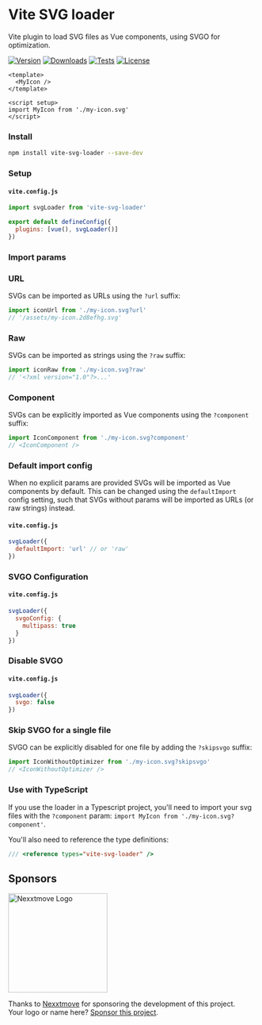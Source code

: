 # Vite SVG loader
Vite plugin to load SVG files as Vue components, using SVGO for optimization.

<a href="https://www.npmjs.com/package/vite-svg-loader" target="_blank"><img src="https://img.shields.io/npm/v/vite-svg-loader?style=flat-square" alt="Version"></a>
<a href="https://www.npmjs.com/package/vite-svg-loader" target="_blank"><img src="https://img.shields.io/npm/dw/vite-svg-loader?style=flat-square" alt="Downloads"></a>
<a href="https://github.com/jpkleemans/vite-svg-loader/actions" target="_blank"><img src="https://img.shields.io/github/actions/workflow/status/jpkleemans/vite-svg-loader/e2e.yml?branch=main&label=tests&style=flat-square" alt="Tests"></a>
<a href="https://www.npmjs.com/package/vite-svg-loader" target="_blank"><img src="https://img.shields.io/npm/l/vite-svg-loader?style=flat-square" alt="License"></a>

```vue
<template>
  <MyIcon />
</template>

<script setup>
import MyIcon from './my-icon.svg'
</script>
```

### Install
```bash
npm install vite-svg-loader --save-dev
```

### Setup

#### `vite.config.js`
```js
import svgLoader from 'vite-svg-loader'

export default defineConfig({
  plugins: [vue(), svgLoader()]
})
```

### Import params
### URL
SVGs can be imported as URLs using the `?url` suffix:
```js
import iconUrl from './my-icon.svg?url'
// '/assets/my-icon.2d8efhg.svg'
```

### Raw
SVGs can be imported as strings using the `?raw` suffix:
```js
import iconRaw from './my-icon.svg?raw'
// '<?xml version="1.0"?>...'
```

### Component
SVGs can be explicitly imported as Vue components using the `?component` suffix:
```js
import IconComponent from './my-icon.svg?component'
// <IconComponent />
```

### Default import config
When no explicit params are provided SVGs will be imported as Vue components by default.
This can be changed using the `defaultImport` config setting,
such that SVGs without params will be imported as URLs (or raw strings) instead.

#### `vite.config.js`
```js
svgLoader({
  defaultImport: 'url' // or 'raw'
})
```

### SVGO Configuration
#### `vite.config.js`
```js
svgLoader({
  svgoConfig: {
    multipass: true
  }
})
```

### Disable SVGO
#### `vite.config.js`
```js
svgLoader({
  svgo: false
})
```

### Skip SVGO for a single file
SVGO can be explicitly disabled for one file by adding the `?skipsvgo` suffix:
```js
import IconWithoutOptimizer from './my-icon.svg?skipsvgo'
// <IconWithoutOptimizer />
```

### Use with TypeScript
If you use the loader in a Typescript project, you'll need to import your svg files with the `?component` param: `import MyIcon from './my-icon.svg?component'`.

You'll also need to reference the type definitions:
```ts
/// <reference types="vite-svg-loader" />
```

## Sponsors

<a href="https://www.nexxtmove.nl/" target="_blank">
  <img src="https://raw.githubusercontent.com/jpkleemans/attribute-events/gh-pages/nexxtmove-logo.svg" alt="Nexxtmove Logo" width="200">
</a>

Thanks to <a href="https://www.nexxtmove.nl/" target="_blank">Nexxtmove</a> for sponsoring the development of this project.  
Your logo or name here? [Sponsor this project](https://github.com/sponsors/jpkleemans).

